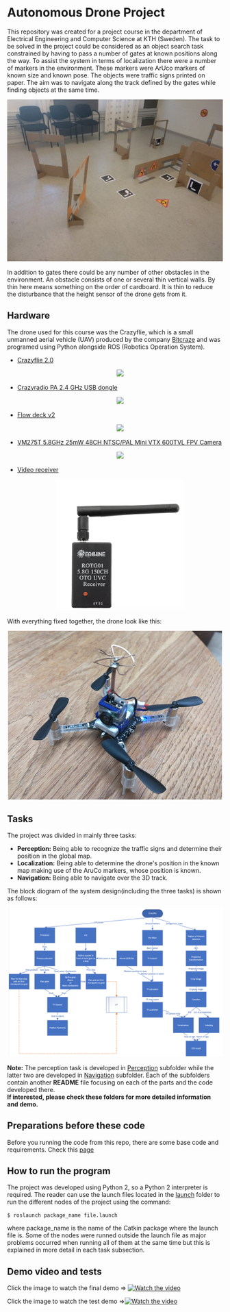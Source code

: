 # Autonomous Drone Project
This repository was created for a project course in the department of Electrical Engineering and Computer Science at KTH (Sweden). The task to be solved in the project could be considered as an object search task constrained by having to pass a number of gates at known positions along the way. To assist the system in terms of localization there were a number of markers in the environment. These markers were ArUco markers of known size and known pose. The objects were traffic signs printed on paper. The aim was to navigate along the track defined by the gates while finding objects at the same time.

<p align="center">
    <img src="media/layout.jpg" alt>
</p>
In addition to gates there could be any number of other obstacles in the environment. An obstacle consists of one or several thin vertical walls. By thin here means something on the order of cardboard. It is thin to reduce the disturbance that the height sensor of the drone gets from it.

## Hardware
The drone used for this course was the Crazyflie, which is a small unmanned aerial vehicle (UAV) produced by the company <a href="https://www.bitcraze.io/">Bitcraze</a> and was programed using Python alongside ROS (Robotics Operation System).  
<ul>
    <li><a href="https://store.bitcraze.io/collections/kits/products/crazyflie-2-0">Crazyflie 2.0</a>
    <p align="center">
        <img width="300"  src="https://cdn.shopify.com/s/files/1/1028/5387/products/Crazyflie2.0-2400px-1_1024x1024.JPG?v=1481037207">
    </p>
    <li><a href="https://store.bitcraze.io/collections/kits/products/crazyradio-pa">Crazyradio PA 2.4 GHz USB dongle</a>
    <p align="center">
        <img width="300"  src="https://cdn.shopify.com/s/files/1/1028/5387/products/Radio-PA-2400px-5_1024x1024.JPG?v=1467966118">
    </p>
    <li><a href="https://store.bitcraze.io/collections/decks/products/flow-deck-v2">Flow deck v2</a>
    <p align="center">
        <img width="300"  src="https://cdn.shopify.com/s/files/1/1028/5387/products/Flow_deck_v2_1200px-1_1024x1024.jpg?v=1539600469">
    </p>
    <li><a href="https://hobbyking.com/en_us/vm275t-5-8ghz-25mw-48ch-ntsc-pal-mini-vtx-600tvl-fpv-camera-micro-fpv-cloverleaf-antenna.html?___store=en_us">VM275T 5.8GHz 25mW 48CH NTSC/PAL Mini VTX 600TVL FPV Camera</a>
    <p align="center">
        <img width="300"  src="https://cdn-global-hk.hobbyking.com/media/catalog/product/cache/1/image/660x415/17f82f742ffe127f42dca9de82fb58b1/1/1/115246u.jpg">
    </p>
    <li><a href="https://www.banggood.com/Eachine-ROTG01-UVC-OTG-5_8G-150CH-Full-Channel-FPV-Receiver-For-Android-Mobile-Phone-Smartphone-p-1147692.html?ID=224&cur_warehouse=CN"> Video receiver</a>
    <p align="center">
    <img width="300"  src="media/camera_receiver.png">
</p>
</ul>   
With everything fixed together, the drone look like this:
<p align="center">
    <img width="500"  src="media/drone.png">
</p>


## Tasks
The project was divided in mainly three tasks:
<ul>
  <li><b>Perception:</b> Being able to recognize the traffic signs and determine their position in the global map.</li>
  <li><b>Localization:</b> Being able to determine the drone's position in the known map making use of the AruCo markers, whose position is known.</li>
  <li><b>Navigation:</b> Being able to navigate over the 3D track.</li>
</ul>

The block diogram of the system design(including the three tasks) is shown as follows:
<p align="center">
    <img src="media/block_diagram.png" alt>
</p>    

<b>Note:</b> The perception task is developed in [Perception](scripts/perception) subfolder while the latter two are developed in [Navigation](scripts/navigation) subfolder. Each of the subfolders contain another <b>README</b> file focusing on each of the parts and the code developed there.   
<b>If interested, please check these folders for more detailed information and demo.</b>

## Preparations before these code
Before you running the code from this repo, there are some base code and requirements. Check this <a href="https://kth.instructure.com/courses/8291/pages/linux-installation">page</a> 

## How to run the program
The project was developed using Python 2, so a Python 2 interpreter is required. The reader can use the launch files located in the [launch](launch) folder to run the different nodes of the project using the command:

```
$ roslaunch package_name file.launch
```
where package_name is the name of the Catkin package where the launch file is.
Some of the nodes were runned outside the launch file as major problems occurred when running all of them at the same time but this is explained in more detail in each task subsection.

## Demo video and tests
Click the image to watch the final demo => [![Watch the video](https://i.ytimg.com/vi/9gpehy5qDU0/hqdefault.jpg?sqp=-oaymwEZCNACELwBSFXyq4qpAwsIARUAAIhCGAFwAQ==&rs=AOn4CLBAcRYRoR26gdCcJ9KN0x9wt4Qoag)](https://www.youtube.com/watch?v=9gpehy5qDU0&t=1s)

Click the image to watch the test demo =>[![Watch the video](https://i.ytimg.com/vi/QIpgcVNhneI/hqdefault.jpg?sqp=-oaymwEZCNACELwBSFXyq4qpAwsIARUAAIhCGAFwAQ==&rs=AOn4CLDen_Gd_mCl8LBAPF2J21sMj4lsqQ)](https://www.youtube.com/watch?v=QIpgcVNhneI)
